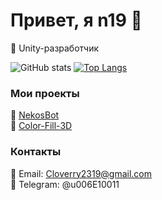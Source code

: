 # Привет, я n19 👋

🚀 Unity-разработчик

![GitHub stats](https://github-readme-stats.vercel.app/api?username=u006E10011&show_icons=true&theme=tokyonight)
[![Top Langs](https://github-readme-stats.vercel.app/api/top-langs/?username=u006E10011&theme=tokyonight&layout=donut)](https://github.com/anuraghazra/github-readme-stats)

### Мои проекты
🔗 [NekosBot](https://github.com/u006E10011/NekosBot)\
🔗 [Color-Fill-3D](https://github.com/u006E10011/Color-Fill-3D)

### Контакты
📧 Email: Cloverry2319@gmail.com\
💬 Telegram: @u006E10011
